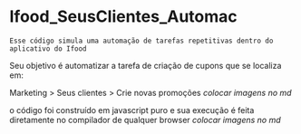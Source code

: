 # Ifood_SeusClientes_Automac
`Esse código simula uma automação de tarefas repetitivas dentro do aplicativo do Ifood`

Seu objetivo é automatizar a tarefa de criação de cupons que se localiza em:

Marketing > Seus clientes > Crie novas promoções
*colocar imagens no md*

o código foi construído em javascript puro e sua execução é feita diretamente no compilador de qualquer browser
*colocar imagens no md*

